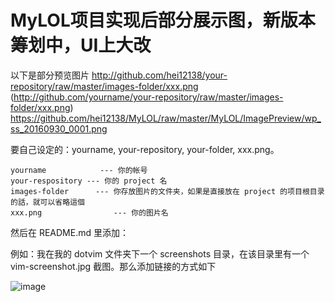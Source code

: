 # MyLOL项目实现后部分展示图，新版本筹划中，UI上大改

以下是部分预览图片
http://github.com/hei12138/your-repository/raw/master/images-folder/xxx.png
(http://github.com/yourname/your-repository/raw/master/images-folder/xxx.png)
https://github.com/hei12138/MyLOL/raw/master/MyLOL/ImagePreview/wp_ss_20160930_0001.png

要自己设定的：yourname, your-repository, your-folder, xxx.png。

    yourname            --- 你的帐号
    your-respository --- 你的 project 名
    images-folder      --- 你存放图片的文件夹，如果是直接放在 project 的项目根目录的話，就可以省略這個
    xxx.png                --- 你的图片名

然后在 README.md 里添加：

例如：我在我的 dotvim 文件夹下一个 screenshots 目录，在该目录里有一个 vim-screenshot.jpg 截图。那么添加链接的方式如下

 ![image](https://github.com/ButBueatiful/dotvim/raw/master/screenshots/vim-screenshot.jpg)
                                                   
